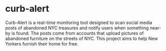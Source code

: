 # curb-alert
Curb-Alert is a real-time monitoring tool designed to scan social media posts of abandoned NYC treasures and notify users when something near-by is found. The posts come from accounts that upload pictures of abandoned furniture on the streets of NYC. This project aims to help New Yorkers furnish their home for free.
